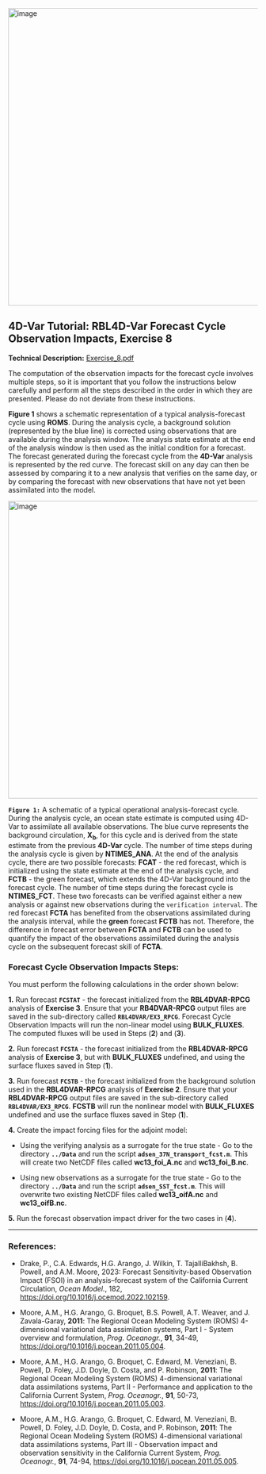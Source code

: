 <img width="600" alt="image" src="https://github.com/myroms/roms_test/assets/23062912/ad6a7ef1-1fed-4b2e-96b9-9c53615b9333">

## 4D-Var Tutorial: RBL4D-Var Forecast Cycle Observation Impacts, Exercise 8

**Technical Description:** [Exercise_8.pdf](https://github.com/myroms/roms_test/edit/feature/info/WC13/RBL4DVAR_forecast_impact/Exercise_8.pdf)

The computation of the observation impacts for the forecast cycle involves
multiple steps, so it is important that you follow the instructions
below carefully and perform all the steps described in the order in
which they are presented. Please do not deviate from these instructions.

**Figure 1** shows a schematic representation of a typical analysis-forecast
cycle using **ROMS**. During the analysis cycle, a background solution
(represented by the blue line) is corrected using observations that are
available during the analysis window. The analysis state estimate at the
end of the analysis window is then used as the initial condition for a forecast.
The forecast generated during the forecast cycle from the **4D-Var** analysis
is represented by the red curve. The forecast skill on any day can then be
assessed by comparing it to a new analysis that verifies on the same day,
or by comparing the forecast with new observations that have not yet
been assimilated into the model.

<img width="600" alt="image" src="https://github.com/myroms/roms_test/assets/23062912/e6e46069-f78a-4ffb-967f-4f45bf6960d2"> 

**`Figure 1:`** A schematic of a typical operational analysis-forecast cycle. 
During the analysis cycle, an ocean state estimate is computed using
4D-Var to assimilate all available observations. The blue curve represents
the background circulation, **X<sub>b</sub>**, for this cycle and is derived
from the state estimate from the previous **4D-Var** cycle. The number of 
time steps during the analysis cycle is given by **NTIMES_ANA**. At the end of
the analysis cycle, there are two possible forecasts: **FCAT** - the red forecast,
which is initialized using the state estimate at the end of the analysis cycle,
and **FCTB** - the green forecast, which extends the 4D-Var background into the
forecast cycle. The number of time steps during the forecast cycle is **NTIMES_FCT**.
These two forecasts can be verified against either a new analysis or against
new observations during the `verification interval`. The red forecast **FCTA** has
benefited from the observations assimilated during the analysis interval, while
the **green** forecast **FCTB** has not. Therefore, the difference in forecast
error between **FCTA** and **FCTB** can be used to quantify the impact of the 
observations assimilated during the analysis cycle on the subsequent forecast
skill of **FCTA**.

### Forecast Cycle Observation Impacts Steps:

You must perform the following calculations in the order shown below:

**1.** Run forecast **`FCSTAT`** - the forecast initialized from the **RBL4DVAR-RPCG** analysis
       of **Exercise 3**. Ensure that your **RB4DVAR-RPCG** output files are saved in the
       sub-directory called **`RBL4DVAR/EX3_RPCG`**. Forecast Cycle Observation Impacts will
       run the non-linear model using **BULK_FLUXES**. The computed fluxes will be used in
       Steps (**2**) and (**3**).

**2.** Run forecast **`FCSTA`** - the forecast initialized from the **RBL4DVAR-RPCG** analysis
       of **Exercise 3**, but with **BULK_FLUXES** undefined, and using the surface fluxes
       saved in Step (**1**).

**3.** Run forecast **`FCSTB`** - the forecast initialized from the background solution used
       in the **RBL4DVAR-RPCG** analysis of **Exercise 2**. Ensure that your **RBL4DVAR-RPCG**
       output files are saved in the sub-directory called **`RBL4DVAR/EX3_RPCG`**. **FCSTB**
       will run the nonlinear model with **BULK_FLUXES** undefined and use the surface fluxes
       saved in Step (**1**).

**4.** Create the impact forcing files for the adjoint model:

   - Using the verifying analysis as a surrogate for the true state -
     Go to the directory **`../Data`** and run the script **`adsen_37N_transport_fcst.m`**.
     This will create two NetCDF files called **wc13_foi_A.nc** and **wc13_foi_B.nc**.

   - Using new observations as a surrogate for the true state -
     Go to the directory **`../Data`** and run the script **`adsen_SST_fcst.m`**.
     This will overwrite two existing NetCDF files called **wc13_oifA.nc** and
     **wc13_oifB.nc**.

**5.** Run the forecast observation impact driver for the two cases in (**4**).

---

### References:

- Drake, P., C.A. Edwards, H.G. Arango, J. Wilkin, T. TajalliBakhsh, B. Powell,
  and A.M. Moore, 2023: Forecast Sensitivity-based Observation Impact (FSOI)
  in an analysis–forecast system of the California Current Circulation, *Ocean
  Model.*, 182, https://doi.org/10.1016/j.ocemod.2022.102159.

- Moore, A.M., H.G. Arango, G. Broquet, B.S. Powell, A.T. Weaver,
  and J. Zavala-Garay, **2011**: The Regional Ocean Modeling System
  (ROMS)  4-dimensional variational data assimilation systems,
  Part I - System overview and formulation, *Prog. Oceanogr.*,
  **91**, 34-49, https://doi.org/10.1016/j.pocean.2011.05.004.

- Moore, A.M., H.G. Arango, G. Broquet, C. Edward, M. Veneziani,
  B. Powell, D. Foley, J.D. Doyle, D. Costa, and P. Robinson,
  **2011**: The Regional Ocean Modeling System (ROMS) 4-dimensional
  variational data assimilations systems, Part II - Performance
  and application to the California Current System, *Prog.
  Oceanogr.*, **91**, 50-73, 
  https://doi.org/10.1016/j.pocean.2011.05.003.

- Moore, A.M., H.G. Arango, G. Broquet, C. Edward, M. Veneziani,
  B. Powell, D. Foley, J.D. Doyle, D. Costa, and P. Robinson,
  **2011**: The Regional Ocean Modeling System (ROMS) 4-dimensional
  variational data assimilations systems, Part III - Observation
  impact and observation sensitivity in the California Current
  System, *Prog. Oceanogr.*, **91**, 74-94,
  https://doi.org/10.1016/j.pocean.2011.05.005.

